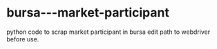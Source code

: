 # bursa---market-participant
python code to scrap market participant in bursa
edit path to webdriver before use.
